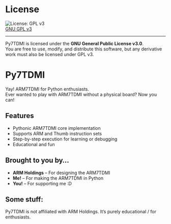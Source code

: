 # License

![License: GPL v3](https://img.shields.io/badge/License-GPLv3-red.svg)  
[GNU GPL v3](https://www.gnu.org/licenses/gpl-3.0)

---

Py7TDMI is licensed under the **GNU General Public License v3.0**.  
You are free to use, modify, and distribute this software, but any derivative work must also be licensed under GPL v3.

# Py7TDMI
Yay! ARM7TDMI for Python enthusiasts.  
Ever wanted to play with ARM7TDMI without a physical board? Now you can!

## Features
- Pythonic ARM7TDMI core implementation  
- Supports ARM and Thumb instruction sets  
- Step-by-step execution for learning or debugging  
- Educational and fun

## Brought to you by…
- **ARM Holdings** – For designing the ARM7TDMI  
- **Me!** – For making the ARM7TDMI in Python  
- **You!** – For supporting me :D

## Some stuff:
Py7TDMI is not affiliated with ARM Holdings.
It’s purely educational / for enthusiasts.
